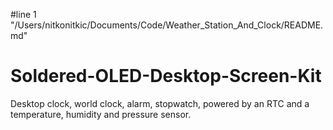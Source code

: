 #line 1 "/Users/nitkonitkic/Documents/Code/Weather_Station_And_Clock/README.md"
# Soldered-OLED-Desktop-Screen-Kit
Desktop clock, world clock, alarm, stopwatch, powered by an RTC and a temperature, humidity and pressure sensor.
